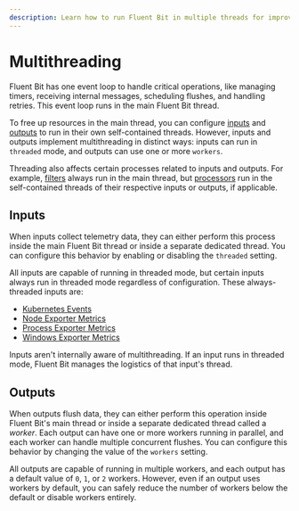```yaml
---
description: Learn how to run Fluent Bit in multiple threads for improved scalability.
---
```


# Multithreading

Fluent Bit has one event loop to handle critical operations, like managing
timers, receiving internal messages, scheduling flushes, and handling retries.
This event loop runs in the main Fluent Bit thread.

To free up resources in the main thread, you can configure
[inputs](../pipeline/inputs/README.md) and [outputs](../pipeline/outputs/README.md)
to run in their own self-contained threads. However, inputs and outputs implement
multithreading in distinct ways: inputs can run in `threaded` mode, and outputs
can use one or more `workers`.

Threading also affects certain processes related to inputs and outputs. For example,
[filters](../pipeline/filters/README.md) always run in the main thread, but
[processors](../pipeline/processors/README.md) run in the self-contained threads of
their respective inputs or outputs, if applicable.

## Inputs

When inputs collect telemetry data, they can either perform this process
inside the main Fluent Bit thread or inside a separate dedicated thread. You can
configure this behavior by enabling or disabling the `threaded` setting.

All inputs are capable of running in threaded mode, but certain inputs always
run in threaded mode regardless of configuration. These always-threaded inputs are:

- [Kubernetes Events](../pipeline/inputs/kubernetes-events.md)
- [Node Exporter Metrics](../pipeline/inputs/node-exporter-metrics.md)
- [Process Exporter Metrics](../pipeline/inputs/process-exporter-metrics.md)
- [Windows Exporter Metrics](../pipeline/inputs/windows-exporter-metrics.md)

Inputs aren't internally aware of multithreading. If an input runs in threaded
mode, Fluent Bit manages the logistics of that input's thread.

## Outputs

When outputs flush data, they can either perform this operation inside Fluent Bit's
main thread or inside a separate dedicated thread called a _worker_. Each output
can have one or more workers running in parallel, and each worker can handle multiple
concurrent flushes. You can configure this behavior by changing the value of the
`workers` setting.

All outputs are capable of running in multiple workers, and each output has
a default value of `0`, `1`, or `2` workers. However, even if an output uses
workers by default, you can safely reduce the number of workers below the default
or disable workers entirely.
